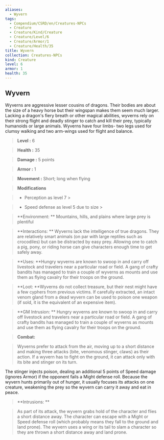 ```yaml
---
aliases:
  - Wyvern
tags:
  - Compendium/CSRD/en/Creatures-NPCs
  - Creature
  - Creature/Kind/Creature
  - Creature/Level/6
  - Creature/Armor/1
  - Creature/Health/35
title: Wyvern
collection: Creatures-NPCs
kind: Creature
level: 6
armor: 1
health: 35
---
```

## Wyvern    
Wyverns are aggressive lesser cousins of dragons. Their bodies are about the size of a heavy horse but their wingspan makes them seem much larger. Lacking a dragon's fiery breath or other magical abilities, wyverns rely on their strong flight and deadly stinger to catch and kill their prey, typically humanoids or large animals. Wyverns have four limbs- two legs used for clumsy walking and two arm-wings used for flight and balance.    
  
    
> **Level :** 6    
> **Health :** 35    
> **Damage :** 5 points    
> **Armor :** 1    
> **Movement :** Short; long when flying    
> **Modifications**    
>- Perception as level 7 >  
>    
>- Speed defense as level 5 due to size >  
>    
> **Environment: ** Mountains, hills, and plains where large prey is plentiful    
> **Interactions: ** Wyverns lack the intelligence of true dragons. They are relatively smart animals (on par with large reptiles such as crocodiles) but can be distracted by easy prey. Allowing one to catch a pig, pony, or riding horse can give characters enough time to get safely away.    
> **Uses: **Hungry wyverns are known to swoop in and carry off livestock and travelers near a particular road or field. A gang of crafty bandits has managed to train a couple of wyverns as mounts and use them as flying cavalry for their troops on the ground.    
> **Loot: **Wyverns do not collect treasure, but their nest might have a few cyphers from previous victims. If carefully extracted, an intact venom gland from a dead wyvern can be used to poison one weapon (if sold, it is the equivalent of an expensive item).    
> **GM Intrusion: ** Hungry wyverns are known to swoop in and carry off livestock and travelers near a particular road or field. A gang of crafty bandits has managed to train a couple of wyverns as mounts and use them as flying cavalry for their troops on the ground.    
  
> **Combat:**   
> Wyverns prefer to attack from the air, moving up to a short distance and making three attacks (bite, venomous stinger, claws) as their action. If a wyvern has to fight on the ground, it can attack only with its bite and stinger on its turn.   
The stinger injects poison, dealing an additional 5 points of Speed damage (ignores Armor) if the opponent fails a Might defense roll. Because the wyvern hunts primarily out of hunger, it usually focuses its attacks on one creature, weakening the prey so the wyvern can carry it away and eat in peace.    
    
  
> **Intrusions: **   
> As part of its attack, the wyvern grabs hold of the character and flies a short distance away. The character can escape with a Might or Speed defense roll (which probably means they fall to the ground and land prone). The wyvern uses a wing or its tail to slam a character so they are thrown a short distance away and land prone.    
